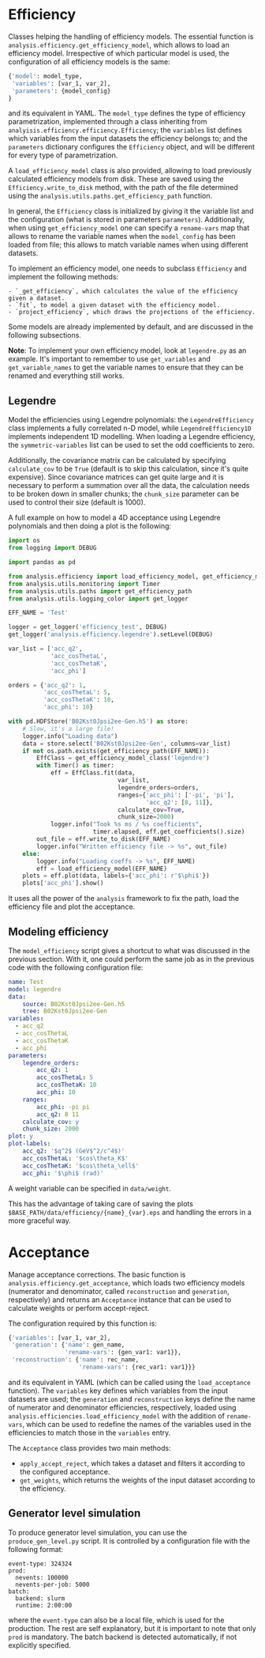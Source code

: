 Efficiency
==========

Classes helping the handling of efficiency models.
The essential function is `analysis.efficiency.get_efficiency_model`, which allows to load an efficiency model.
Irrespective of which particular model is used, the configuration of all efficiency models is the same:

```python
{'model': model_type,
 'variables': [var_1, var_2],
 'parameters': {model_config}
}
```

and its equivalent in YAML.
The `model_type` defines the type of efficiency parametrization, implemented through a class inheriting from `analyisis.efficiency.efficiency.Efficiency`;
the `variables` list defines which variables from the input datasets the efficiency belongs to;
and the `parameters` dictionary configures the `Efficiency` object, and will be different for every type of parametrization.

A `load_efficiency_model` class is also provided, allowing to load previously calculated efficiency models from disk.
These are saved using the `Efficiency.write_to_disk` method, with the path of the file determined using the `analysis.utils.paths.get_efficiency_path` function.

In general, the `Efficiency` class is initialized by giving it the variable list and the configuration (what is stored in parameters `parameters`).
Additionally, when using `get_efficiency_model` one can specify a `rename-vars` map that allows to rename the variable names when the `model_config` has been loaded from file;
this allows to match variable names when using different datasets.

To implement an efficiency model, one needs to subclass `Efficiency` and implement the following methods:

    - `_get_efficiency`, which calculates the value of the efficiency given a dataset.
    - `fit`, to model a given dataset with the efficiency model.
    - `project_efficiency`, which draws the projections of the efficiency.

Some models are already implemented by default, and are discussed in the following subsections.

**Note**: To implement your own efficiency model, look at `legendre.py` as an example. It's important to remember to use `get_variables` and `get_variable_names` to get the variable names to ensure that they can be renamed and everything still works.

Legendre
--------

Model the efficiencies using Legendre polynomials:
the `LegendreEfficiency` class implements a fully correlated n-D model, while `LegendreEfficiency1D` implements independent 1D modelling.
When loading a Legendre efficiency, the `symmetric-variables` list can be used to set the odd coefficients to zero.

Additionally, the covariance matrix can be calculated by specifying `calculate_cov` to be `True` (default is to skip this calculation, since it's quite expensive).
Since covariance matrices can get quite large and it is necessary to perform a summation over all the data, the calculation needs to be broken down in smaller chunks;
the `chunk_size` parameter can be used to control their size (default is 1000).

A full example on how to model a 4D acceptance using Legendre polynomials and then doing a plot is the following:

```python
import os
from logging import DEBUG

import pandas as pd

from analysis.efficiency import load_efficiency_model, get_efficiency_model_class
from analysis.utils.monitoring import Timer
from analysis.utils.paths import get_efficiency_path
from analysis.utils.logging_color import get_logger

EFF_NAME = 'Test'

logger = get_logger('efficiency_test', DEBUG)
get_logger('analysis.efficiency.legendre').setLevel(DEBUG)

var_list = ['acc_q2',
            'acc_cosThetaL',
            'acc_cosThetaK',
            'acc_phi']

orders = {'acc_q2': 1,
          'acc_cosThetaL': 5,
          'acc_cosThetaK': 10,
          'acc_phi': 10}

with pd.HDFStore('B02Kst0Jpsi2ee-Gen.h5') as store:
    # Slow, it's a large file!
    logger.info("Loading data")
    data = store.select('B02Kst0Jpsi2ee-Gen', columns=var_list)
    if not os.path.exists(get_efficiency_path(EFF_NAME)):
        EffClass = get_efficiency_model_class('legendre')
        with Timer() as timer:
            eff = EffClass.fit(data,
                               var_list,
                               legendre_orders=orders,
                               ranges={'acc_phi': ['-pi', 'pi'],
                                       'acc_q2': [8, 11]},
                               calculate_cov=True,
                               chunk_size=2000)
            logger.info("Took %s ms / %s coefficients",
                        timer.elapsed, eff.get_coefficients().size)
        out_file = eff.write_to_disk(EFF_NAME)
        logger.info("Written efficiency file -> %s", out_file)
    else:
        logger.info("Loading coeffs -> %s", EFF_NAME)
        eff = load_efficiency_model(EFF_NAME)
    plots = eff.plot(data, labels={'acc_phi': r'$\phi$'})
    plots['acc_phi'].show()

```

It uses all the power of the `analysis` framework to fix the path, load the efficiency file and plot the acceptance.


Modeling efficiency
-------------------

The `model_efficiency` script gives a shortcut to what was discussed in the previous section.
With it, one could perform the same job as in the previous code with the following configuration file:

```yaml
name: Test
model: legendre
data: 
    source: B02Kst0Jpsi2ee-Gen.h5
    tree: B02Kst0Jpsi2ee-Gen
variables:
  - acc_q2
  - acc_cosThetaL
  - acc_cosThetaK
  - acc_phi
parameters:
    legendre_orders:
        acc_q2: 1
        acc_cosThetaL: 5
        acc_cosThetaK: 10
        acc_phi: 10
    ranges:
        acc_phi: -pi pi
        acc_q2: 8 11
    calculate_cov: y
    chunk_size: 2000
plot: y
plot-labels:
    acc_q2: '$q^2$ (GeV$^2/c^4$)'
    acc_cosThetaL: '$cos\theta_K$'
    acc_cosThetaK: '$cos\theta_\ell$'
    acc_phi: '$\phi$ (rad)'
```

A weight variable can be specified in `data/weight`.

This has the advantage of taking care of saving the plots `$BASE_PATH/data/efficiency/{name}_{var}.eps` and handling the errors in a more graceful way.


Acceptance
==========

Manage acceptance corrections.
The basic function is `analysis.efficiency.get_acceptance`, which loads two efficiency models (numerator and denominator, called `reconstruction` and `generation`, respectively) and returns an `Acceptance` instance that can be used to calculate weights or perform accept-reject.

The configuration required by this function is:

```python
{'variables': [var_1, var_2],
 'generation': {'name': gen_name,
                'rename-vars': {gen_var1: var1}},
 'reconstruction': {'name': rec_name,
                    'rename-vars': {rec_var1: var1}}}
```

and its equivalent in YAML (which can be called using the `load_acceptance` function).
The `variables` key defines which variables from the input datasets are used;
the `generation` and `reconstruction` keys define the name of numerator and denominator efficiencies, respectively, loaded using `analysis.efficiencies.load_efficiency_model` with the addition of `rename-vars`, which can be used to redefine the names of the variables used in the efficiencies to match those in the `variables` entry.

The `Acceptance` class provides two main methods:

  - `apply_accept_reject`, which takes a dataset and filters it according to the configured acceptance.
  - `get_weights`, which returns the weights of the input dataset according to the efficiency.


Generator level simulation
--------------------------

To produce generator level simulation, you can use the `produce_gen_level.py` script.
It is controlled by a configuration file with the following format:

```
event-type: 324324
prod:
  nevents: 100000
  nevents-per-job: 5000
batch:
  backend: slurm
  runtime: 2:00:00
```

where the `event-type` can also be a local file, which is used for the production.
The rest are self explanatory, but it is important to note that only `prod` is mandatory.
The batch backend is detected automatically, if not explicitly specified.
